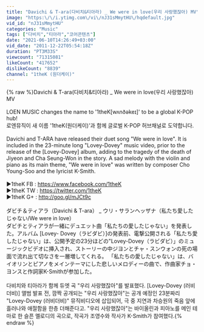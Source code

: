 ```yaml
---
title: "Davichi & T-ara(다비치&티아라) _ We were in love(우리 사랑했잖아) MV"
image: "https:\/\/i.ytimg.com\/vi\/nJ31sMmytHU\/hqdefault.jpg"
vid_id: "nJ31sMmytHU"
categories: "Music"
tags: ["다비치","티아라","코어콘텐츠"]
date: "2021-06-10T14:26:49+03:00"
vid_date: "2011-12-22T05:54:18Z"
duration: "PT3M33S"
viewcount: "71315081"
likeCount: "417652"
dislikeCount: "8839"
channel: "1theK (원더케이)"
---
```

{% raw %}Davichi &amp; T-ara(다비치&amp;티아라) _ We were in love(우리 사랑했잖아) MV <br /><br />LOEN MUSIC changes the name to '1theK[wʌnðəkeɪ]' to be a global K-POP hub!<br />로엔뮤직이 새 이름 '1theK(원더케이)'과 함께 글로벌 K-POP 허브채널로 도약합니다.<br /><br />Davichi and T-ARA have released their duet song &quot;We were in love&quot;. It is included in the 23-minute long &quot;Lovey-Dovey&quot; music video, prior to the release of the [Lovey-Dovey] album, adding to the tragedy of the death of Jiyeon and Cha Seung-Won in the story. A sad melody with the violin and piano as its main theme, &quot;We were in love&quot; was written by composer Cho Young-Soo and the lyricist K-Smith. <br /><br />▶1theK FB  : <a rel="nofollow" target="blank" href="https://www.facebook.com/1theK">https://www.facebook.com/1theK</a><br />▶1theK TW : <a rel="nofollow" target="blank" href="https://twitter.com/1theK">https://twitter.com/1theK</a><br />▶1theK G+  : <a rel="nofollow" target="blank" href="http://goo.gl/mJCt9c">http://goo.gl/mJCt9c</a><br /><br />ダビチ＆ティアラ（Davichi &amp; T-ara） _ ウリ・サランヘッザナ（私たち愛したじゃない/We were in love）<br />ダビチとティアラが一緒にデュエット曲「私たちの愛したじゃない」を発表した。アルバム [Lovey- Dovey（ラビダビ）]の発表前、電撃公開される「私たち愛したじゃない」は、公開予定の23分ほどの&quot;Lovey-Dovey（ラビダビ）」のミュージックビデオに挿入され、ストーリーの中ジヨンとチャ・スンウォンの死の場面で流れ出て切なさを一層増してくれる。 「私たちの愛したじゃない」は、バイオリンとピアノをメインテーマにした悲しいメロディーの曲で、作曲家チョ・ヨンスと作詞家K-Smithが参加した。<br /><br />다비치와 티아라가 함께 듀엣 곡 &quot;우리 사랑했잖아&quot;를 발표했다. [Lovey-Dovey (러비더비)] 앨범 발표 전, 깜짝 공개되는 &quot;우리 사랑했잖아&quot;는 공개 예정인 23분짜리 &quot;Lovey-Dovey (러비더비)&quot; 뮤직비디오에 삽입되어, 극 중 지연과 차승원의 죽음 앞에 흘러나와 애절함을 한층 더해준다고. &quot;우리 사랑했잖아&quot;는 바이올린과 피아노를 메인 테마로 한 슬픈 멜로디의 곡으로, 작곡가 조영수와 작사가 K-Smith가 참여했다.{% endraw %}
